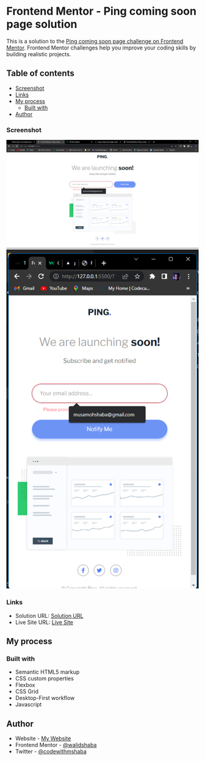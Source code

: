 # Frontend Mentor - Ping coming soon page solution

This is a solution to the [Ping coming soon page challenge on Frontend Mentor](https://www.frontendmentor.io/challenges/ping-single-column-coming-soon-page-5cadd051fec04111f7b848da). Frontend Mentor challenges help you improve your coding skills by building realistic projects.

## Table of contents

- [Screenshot](#screenshot)
- [Links](#links)
- [My process](#my-process)
  - [Built with](#built-with)
- [Author](#author)

### Screenshot

![Desktop](screenshot/Desktop.png)
![Mobile](screenshot/Mobile.png)

### Links

- Solution URL: [Solution URL](https://github.com/walidshaba/ping-coming-soon-page-master.git)
- Live Site URL: [Live Site](https://ping-coming-soon-page-master-psi-three.vercel.app/)

## My process

### Built with

- Semantic HTML5 markup
- CSS custom properties
- Flexbox
- CSS Grid
- Desktop-First workflow
- Javascript

## Author

- Website - [My Website](https://www.your-site.com)
- Frontend Mentor - [@walidshaba](https://www.frontendmentor.io/profile/walidshaba)
- Twitter - [@codewithmshaba](https://www.twitter.com/codewithmshaba)
